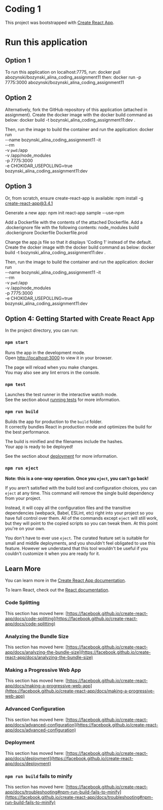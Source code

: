 # Coding 1
This project was bootstrapped with [Create React App](https://github.com/facebook/create-react-app).

# Run this application
## Option 1
To run this application on localhost:7775, run:
docker pull abozynski/bozynski_alina_coding_assignment11
then:
docker run -p 7775:3000 abozynski/bozynski_alina_coding_assignment11

## Option 2
Alternatively, fork the GitHub repository of this application (attached in assignment).
Create the docker image with the docker build command as below:
docker build -t bozynski_alina_coding_assignment11:dev .

Then, run the image to build the container and run the application:
docker run \
    --name bozynski_alina_coding_assignment11
    -it \
    --rm \
    -v `pwd`:/app \
    -v /app/node_modules \
    -p 7775:3000 \
    -e CHOKIDAR_USEPOLLING=true \
    bozynski_alina_coding_assignment11:dev

## Option 3
Or, from scratch, ensure create-react-app is available:
npm install -g create-react-app@3.4.1

Generate a new app:
npm init react-app sample --use-npm

Add a Dockerfile with the contents of the attached Dockerfile.
Add a .dockerignore file with the following contents:
node_modules
build
.dockerignore
Dockerfile
Dockerfile.prod

Change the app.js file so that it displays 'Coding 1' instead of the default.
Create the docker image with the docker build command as below:
docker build -t bozynski_alina_coding_assignment11:dev .

Then, run the image to build the container and run the application:
docker run \
    --name bozynski_alina_coding_assignment11
    -it \
    --rm \
    -v `pwd`:/app \
    -v /app/node_modules \
    -p 7775:3000 \
    -e CHOKIDAR_USEPOLLING=true \
    bozynski_alina_coding_assignment11:dev

## Option 4: Getting Started with Create React App

In the project directory, you can run:

### `npm start`

Runs the app in the development mode.\
Open [http://localhost:3000](http://localhost:3000) to view it in your browser.

The page will reload when you make changes.\
You may also see any lint errors in the console.

### `npm test`

Launches the test runner in the interactive watch mode.\
See the section about [running tests](https://facebook.github.io/create-react-app/docs/running-tests) for more information.

### `npm run build`

Builds the app for production to the `build` folder.\
It correctly bundles React in production mode and optimizes the build for the best performance.

The build is minified and the filenames include the hashes.\
Your app is ready to be deployed!

See the section about [deployment](https://facebook.github.io/create-react-app/docs/deployment) for more information.

### `npm run eject`

**Note: this is a one-way operation. Once you `eject`, you can't go back!**

If you aren't satisfied with the build tool and configuration choices, you can `eject` at any time. This command will remove the single build dependency from your project.

Instead, it will copy all the configuration files and the transitive dependencies (webpack, Babel, ESLint, etc) right into your project so you have full control over them. All of the commands except `eject` will still work, but they will point to the copied scripts so you can tweak them. At this point you're on your own.

You don't have to ever use `eject`. The curated feature set is suitable for small and middle deployments, and you shouldn't feel obligated to use this feature. However we understand that this tool wouldn't be useful if you couldn't customize it when you are ready for it.

## Learn More

You can learn more in the [Create React App documentation](https://facebook.github.io/create-react-app/docs/getting-started).

To learn React, check out the [React documentation](https://reactjs.org/).

### Code Splitting

This section has moved here: [https://facebook.github.io/create-react-app/docs/code-splitting](https://facebook.github.io/create-react-app/docs/code-splitting)

### Analyzing the Bundle Size

This section has moved here: [https://facebook.github.io/create-react-app/docs/analyzing-the-bundle-size](https://facebook.github.io/create-react-app/docs/analyzing-the-bundle-size)

### Making a Progressive Web App

This section has moved here: [https://facebook.github.io/create-react-app/docs/making-a-progressive-web-app](https://facebook.github.io/create-react-app/docs/making-a-progressive-web-app)

### Advanced Configuration

This section has moved here: [https://facebook.github.io/create-react-app/docs/advanced-configuration](https://facebook.github.io/create-react-app/docs/advanced-configuration)

### Deployment

This section has moved here: [https://facebook.github.io/create-react-app/docs/deployment](https://facebook.github.io/create-react-app/docs/deployment)

### `npm run build` fails to minify

This section has moved here: [https://facebook.github.io/create-react-app/docs/troubleshooting#npm-run-build-fails-to-minify](https://facebook.github.io/create-react-app/docs/troubleshooting#npm-run-build-fails-to-minify)
